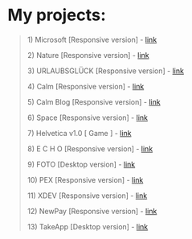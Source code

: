 <h1 style="font-size: 32px"> My projects: </h1>

> <p>1) Microsoft [Responsive version] - <a href="https://mrvalera.github.io/Other-Code/MyProject/index.html"> link </a></p>
> <p>2) Nature [Responsive version] - <a href="https://mrvalera.github.io/Other-Code/MyProject4/Project.html"> link </a></p>
> <p>3) URLAUBSGLÜCK [Responsive version] - <a href="https://mrvalera.github.io/Other-Code/Project5/index2.html"> link </a></p>
> <p>4) Calm [Responsive version] - <a href="https://mrvalera.github.io/Other-Code/Project6/homePage.html"> link </a></p>
> <p>5) Calm Blog [Responsive version] - <a href="https://mrvalera.github.io/Other-Code/Project6/blogPage.html"> link </a></p>
> <p>6) Space [Responsive version] - <a href="https://mrvalera.github.io/Other-Code/Project%207/index.html"> link </a></p>
> <p>7) Helvetica v1.0 [ Game ] - <a href="https://mrvalera.github.io/Other-Code/ProjectGame/index.html"> link </a></p>
> <p>8) E C H O [Responsive version] - <a href="https://mrvalera.github.io/Other-Code/project8/index.html"> link </a></p>
> <p>9) FOTO [Desktop version] - <a href="https://mrvalera.github.io/Other-Code/project9/index.html"> link </a></p>
> <p>10) PEX [Responsive version] - <a href="https://mrvalera.github.io/Other-Code/project10/index.html"> link </a></p>
> <p>11) XDEV [Responsive version] - <a href="http://xdev.su"> link </a></p>
> <p>12) NewPay [Responsive version] - <a href="http://var.newman.su"> link </a></p>
> <p>13) TakeApp [Desktop version] - <a href="https://mrvalera.github.io/Other-Code/project11/index.html"> link </a></p>

